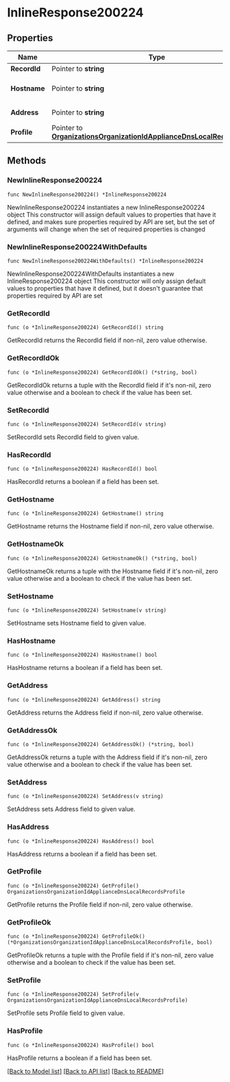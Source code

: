 # InlineResponse200224

## Properties

Name | Type | Description | Notes
------------ | ------------- | ------------- | -------------
**RecordId** | Pointer to **string** | Record ID | [optional] 
**Hostname** | Pointer to **string** | Hostname for the DNS record | [optional] 
**Address** | Pointer to **string** | IP for the DNS record | [optional] 
**Profile** | Pointer to [**OrganizationsOrganizationIdApplianceDnsLocalRecordsProfile**](OrganizationsOrganizationIdApplianceDnsLocalRecordsProfile.md) |  | [optional] 

## Methods

### NewInlineResponse200224

`func NewInlineResponse200224() *InlineResponse200224`

NewInlineResponse200224 instantiates a new InlineResponse200224 object
This constructor will assign default values to properties that have it defined,
and makes sure properties required by API are set, but the set of arguments
will change when the set of required properties is changed

### NewInlineResponse200224WithDefaults

`func NewInlineResponse200224WithDefaults() *InlineResponse200224`

NewInlineResponse200224WithDefaults instantiates a new InlineResponse200224 object
This constructor will only assign default values to properties that have it defined,
but it doesn't guarantee that properties required by API are set

### GetRecordId

`func (o *InlineResponse200224) GetRecordId() string`

GetRecordId returns the RecordId field if non-nil, zero value otherwise.

### GetRecordIdOk

`func (o *InlineResponse200224) GetRecordIdOk() (*string, bool)`

GetRecordIdOk returns a tuple with the RecordId field if it's non-nil, zero value otherwise
and a boolean to check if the value has been set.

### SetRecordId

`func (o *InlineResponse200224) SetRecordId(v string)`

SetRecordId sets RecordId field to given value.

### HasRecordId

`func (o *InlineResponse200224) HasRecordId() bool`

HasRecordId returns a boolean if a field has been set.

### GetHostname

`func (o *InlineResponse200224) GetHostname() string`

GetHostname returns the Hostname field if non-nil, zero value otherwise.

### GetHostnameOk

`func (o *InlineResponse200224) GetHostnameOk() (*string, bool)`

GetHostnameOk returns a tuple with the Hostname field if it's non-nil, zero value otherwise
and a boolean to check if the value has been set.

### SetHostname

`func (o *InlineResponse200224) SetHostname(v string)`

SetHostname sets Hostname field to given value.

### HasHostname

`func (o *InlineResponse200224) HasHostname() bool`

HasHostname returns a boolean if a field has been set.

### GetAddress

`func (o *InlineResponse200224) GetAddress() string`

GetAddress returns the Address field if non-nil, zero value otherwise.

### GetAddressOk

`func (o *InlineResponse200224) GetAddressOk() (*string, bool)`

GetAddressOk returns a tuple with the Address field if it's non-nil, zero value otherwise
and a boolean to check if the value has been set.

### SetAddress

`func (o *InlineResponse200224) SetAddress(v string)`

SetAddress sets Address field to given value.

### HasAddress

`func (o *InlineResponse200224) HasAddress() bool`

HasAddress returns a boolean if a field has been set.

### GetProfile

`func (o *InlineResponse200224) GetProfile() OrganizationsOrganizationIdApplianceDnsLocalRecordsProfile`

GetProfile returns the Profile field if non-nil, zero value otherwise.

### GetProfileOk

`func (o *InlineResponse200224) GetProfileOk() (*OrganizationsOrganizationIdApplianceDnsLocalRecordsProfile, bool)`

GetProfileOk returns a tuple with the Profile field if it's non-nil, zero value otherwise
and a boolean to check if the value has been set.

### SetProfile

`func (o *InlineResponse200224) SetProfile(v OrganizationsOrganizationIdApplianceDnsLocalRecordsProfile)`

SetProfile sets Profile field to given value.

### HasProfile

`func (o *InlineResponse200224) HasProfile() bool`

HasProfile returns a boolean if a field has been set.


[[Back to Model list]](../README.md#documentation-for-models) [[Back to API list]](../README.md#documentation-for-api-endpoints) [[Back to README]](../README.md)


